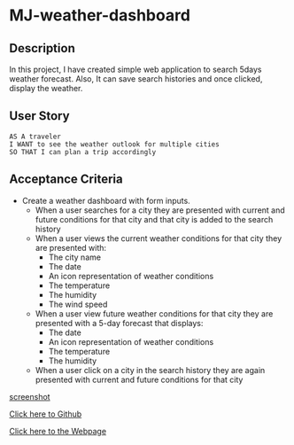 # MJ-weather-dashboard

## Description

In this project, I have created simple web application to search 5days weather forecast.
Also, It can save search histories and once clicked, display the weather.

## User Story

```text
AS A traveler
I WANT to see the weather outlook for multiple cities
SO THAT I can plan a trip accordingly
```

## Acceptance Criteria

* Create a weather dashboard with form inputs.
  * When a user searches for a city they are presented with current and future conditions for that city and that city is added to the search history
  * When a user views the current weather conditions for that city they are presented with:
    * The city name
    * The date
    * An icon representation of weather conditions
    * The temperature
    * The humidity
    * The wind speed
  * When a user view future weather conditions for that city they are presented with a 5-day forecast that displays:
    * The date
    * An icon representation of weather conditions
    * The temperature
    * The humidity
  * When a user click on a city in the search history they are again presented with current and future conditions for that city

[screenshot](./assets/Screenshot%202023-12-21%20at%2000.45.49.png)

[Click here to Github](https://github.com/Salala1005/MJ-weather-dashboard)

[Click here to the Webpage](https://salala1005.github.io/MJ-weather-dashboard/)